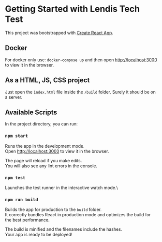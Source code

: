 # Getting Started with Lendis Tech Test

This project was bootstrapped with [Create React App](https://github.com/facebook/create-react-app).

## Docker

For docker only use: `docker-compose up` and then open [http://localhost:3000](http://localhost:3000) to view it in the browser.

## As a HTML, JS, CSS project
Just open the `index.html` file inside the `/build` folder. Surely it should be on a server.


## Available Scripts

In the project directory, you can run:

### `npm start`

Runs the app in the development mode.\
Open [http://localhost:3000](http://localhost:3000) to view it in the browser.

The page will reload if you make edits.\
You will also see any lint errors in the console.

### `npm test`

Launches the test runner in the interactive watch mode.\

### `npm run build`

Builds the app for production to the `build` folder.\
It correctly bundles React in production mode and optimizes the build for the best performance.

The build is minified and the filenames include the hashes.\
Your app is ready to be deployed!
